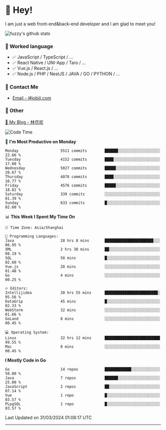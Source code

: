 # 👋 Hey!

I am just a web front-end&back-end developer and I am glad to meet you!

![fuzzy's github stats](https://github-readme-stats.vercel.app/api?username=JaydenForYou&&show_icons=true&&title_color=1abc9c&&icon_color=1abc9c)


### 📝 Worked language

- ✅ JavaScript / TypeScript / ...
- ✅ React Native / UNI-App / Taro / ...
- ✅ Vue.js / React.js / ...
- ✅ Node.js / PHP / NestJS / JAVA / GO / PYTHON / ...

### 📮 Contact Me

- [Email - i#iobiji.com](mailto:i@iobiji.com)


### 🤪 Other

[📌 My Blog - 林尽欢](https://iobiji.com)

<!--START_SECTION:waka-->
![Code Time](http://img.shields.io/badge/Code%20Time-398%20hrs%2047%20mins-blue)

📅 **I'm Most Productive on Monday** 

```text
Monday                   5511 commits        ██████░░░░░░░░░░░░░░░░░░░   22.66 % 
Tuesday                  4152 commits        ████░░░░░░░░░░░░░░░░░░░░░   17.08 % 
Wednesday                5027 commits        █████░░░░░░░░░░░░░░░░░░░░   20.67 % 
Thursday                 4078 commits        ████░░░░░░░░░░░░░░░░░░░░░   16.77 % 
Friday                   4576 commits        █████░░░░░░░░░░░░░░░░░░░░   18.82 % 
Saturday                 339 commits         ░░░░░░░░░░░░░░░░░░░░░░░░░   01.39 % 
Sunday                   633 commits         █░░░░░░░░░░░░░░░░░░░░░░░░   02.60 % 
```


📊 **This Week I Spent My Time On** 

```text
🕑︎ Time Zone: Asia/Shanghai

💬 Programming Languages: 
Java                     28 hrs 8 mins       ██████████████████████░░░   86.95 % 
XML                      2 hrs 38 mins       ██░░░░░░░░░░░░░░░░░░░░░░░   08.19 % 
SQL                      50 mins             █░░░░░░░░░░░░░░░░░░░░░░░░   02.60 % 
Vue.js                   28 mins             ░░░░░░░░░░░░░░░░░░░░░░░░░   01.48 % 
Go                       4 mins              ░░░░░░░░░░░░░░░░░░░░░░░░░   00.25 % 

🔥 Editors: 
Intellijidea             30 hrs 55 mins      ████████████████████████░   95.56 % 
DataGrip                 45 mins             █░░░░░░░░░░░░░░░░░░░░░░░░   02.33 % 
WebStorm                 32 mins             ░░░░░░░░░░░░░░░░░░░░░░░░░   01.66 % 
GoLand                   8 mins              ░░░░░░░░░░░░░░░░░░░░░░░░░   00.45 % 

💻 Operating System: 
Linux                    32 hrs 12 mins      █████████████████████████   99.55 % 
Mac                      8 mins              ░░░░░░░░░░░░░░░░░░░░░░░░░   00.45 % 
```

**I Mostly Code in Go** 

```text
Go                       14 repos            ████████████░░░░░░░░░░░░░   50.00 % 
Java                     7 repos             ██████░░░░░░░░░░░░░░░░░░░   25.00 % 
JavaScript               2 repos             ██░░░░░░░░░░░░░░░░░░░░░░░   07.14 % 
Vue                      1 repo              █░░░░░░░░░░░░░░░░░░░░░░░░   03.57 % 
PLpgSQL                  1 repo              █░░░░░░░░░░░░░░░░░░░░░░░░   03.57 % 
```




 Last Updated on 31/03/2024 01:08:17 UTC
<!--END_SECTION:waka-->
---
